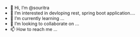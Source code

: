 - 👋 Hi, I’m @souritra
- 👀 I’m interested in devloping rest, spring boot application....
- 🌱 I’m currently learning ...
- 💞️ I’m looking to collaborate on ...
- 📫 How to reach me ...

<!---
souritra/souritra is a ✨ special ✨ repository because its `README.md` (this file) appears on your GitHub profile.
You can click the Preview link to take a look at your changes.
--->
